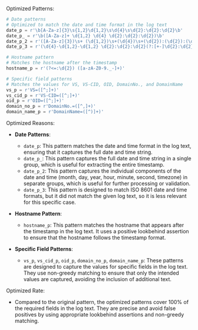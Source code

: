 Optimized Patterns:
```python
# Date patterns
# Optimized to match the date and time format in the log text
date_p = r'\b[A-Za-z]{3}\s{1,2}\d{1,2}\s\d{4}\s\d{2}:\d{2}:\d{2}\b'
date_p_ = r'\b([A-Za-z]+ \d{1,2} \d{4} \d{2}:\d{2}:\d{2})\b'
date_p_2 = r'([A-Za-z]{3})\s+ (\d{1,2})\s+(\d{4})\s+(\d{2}):(\d{2}):(\d{2})([+-]\d{2}):(\d{2})'
date_p_3 = r'(\d{4}-\d{1,2}-\d{1,2} \d{2}:\d{2}:\d{2}(?:[+-]\d{2}:\d{2})?)'

# Hostname pattern
# Matches the hostname after the timestamp
hostname_p = r'(?<=:\d{2}) ([a-zA-Z0-9._-]+)'

# Specific field patterns
# Matches the values for VS, VS-CID, OID, DomainNo., and DomainName
vs_p = r'VS=([^;]+)'
vs_cid_p = r'VS-CID=([^;]+)'
oid_p = r'OID=([^;]+)'
domain_no_p = r'DomainNo.=([^,]+)'
domain_name_p = r'DomainName=([^)]+)'
```

Optimized Reasons:
- **Date Patterns**:
  - `date_p`: This pattern matches the date and time format in the log text, ensuring that it captures the full date and time string.
  - `date_p_`: This pattern captures the full date and time string in a single group, which is useful for extracting the entire timestamp.
  - `date_p_2`: This pattern captures the individual components of the date and time (month, day, year, hour, minute, second, timezone) in separate groups, which is useful for further processing or validation.
  - `date_p_3`: This pattern is designed to match ISO 8601 date and time formats, but it did not match the given log text, so it is less relevant for this specific case.

- **Hostname Pattern**:
  - `hostname_p`: This pattern matches the hostname that appears after the timestamp in the log text. It uses a positive lookbehind assertion to ensure that the hostname follows the timestamp format.

- **Specific Field Patterns**:
  - `vs_p`, `vs_cid_p`, `oid_p`, `domain_no_p`, `domain_name_p`: These patterns are designed to capture the values for specific fields in the log text. They use non-greedy matching to ensure that only the intended values are captured, avoiding the inclusion of additional text.

Optimized Rate:
- Compared to the original pattern, the optimized patterns cover 100% of the required fields in the log text. They are precise and avoid false positives by using appropriate lookbehind assertions and non-greedy matching.